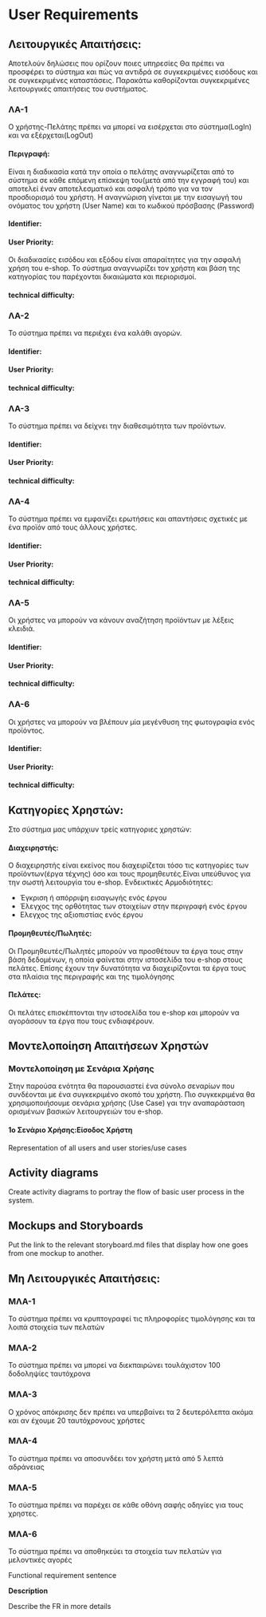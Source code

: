 # User Requirements

## Λειτουργικές Απαιτήσεις:
Αποτελούν δηλώσεις που ορίζουν ποιες υπηρεσίες Θα πρέπει να προσφέρει το σύστημα και πώς να αντιδρά σε συγκεκριμένες εισόδους και σε συγκεκριμένες καταστάσεις. Παρακάτω καθορίζονται συγκεκριμένες λειτουργικές απαιτήσεις του συστήματος.

### ΛΑ-1

Ο χρήστης-Πελάτης πρέπει να μπορεί να εισέρχεται στο σύστημα(LogIn) και να εξέρχεται(LogOut)

#### Περιγραφή:
Είναι η διαδικασία κατά την οποία ο πελάτης αναγνωρίζεται από το σύστημα σε κάθε επόμενη επίσκεψη του(μετά από την εγγραφή του) και αποτελεί έναν αποτελεσματικό και ασφαλή τρόπο για να τον προσδιορισμό του χρήστη. Η αναγνώριση γίνεται με την εισαγωγή του ονόματος του 
χρήστη (User Name) και το κωδικού πρόσβασης (Password)

#### Identifier: 


#### User Priority:
Οι διαδικασίες εισόδου και εξόδου είναι απαραίτητες για την ασφαλή χρήση του e-shop. Το σύστημα αναγνωρίζει τον χρήστη και βάση της κατηγορίας του παρέχονται δικαιώματα και περιορισμοί.

#### technical difficulty:  

### ΛΑ-2

Το σύστημα πρέπει να περιέχει ένα καλάθι αγορών.

#### Identifier:

#### User Priority:

#### technical difficulty:

### ΛΑ-3

Το σύστημα πρέπει να δείχνει την διαθεσιμότητα των προϊόντων.

#### Identifier:

#### User Priority:

#### technical difficulty:

### ΛΑ-4

Το σύστημα πρέπει να εμφανίζει ερωτήσεις και απαντήσεις σχετικές με ένα προϊόν από τους άλλους χρήστες.

#### Identifier:

#### User Priority:

#### technical difficulty:

### ΛΑ-5 

Οι χρήστες να μπορούν να κάνουν αναζήτηση προϊόντων με λέξεις κλειδιά.

#### Identifier:

#### User Priority:

#### technical difficulty: 

### ΛΑ-6 

Οι χρήστες να μπορούν να βλέπουν μία μεγένθυση της φωτογραφία ενός προϊόντος.

#### Identifier:

#### User Priority:

#### technical difficulty: 


## Κατηγορίες Χρηστών:

Στο σύστημα μας υπάρχιυν τρείς κατηγοριες χρηστών: 

####  Διαχειρηστής:

Ο διαχειρηστής είναι εκείνος που διαχειρίζεται τόσο τις κατηγορίες των προϊόντων(έργα τέχνης) όσο και τους προμηθευτές.Είναι υπεύθυνος για την σωστή λειτουργία του e-shop. Ενδεικτικές Αρμοδιότητες:

* Έγκριση ή απόρριψη εισαγωγής ενός έργου
* Έλεγχος της ορθότητας των στοιχείων στην περιγραφή ενός έργου
* Ελεγχος της αξιοπιστίας ενός έργου


####  Προμηθευτές/Πωλητές:

Οι Προμηθευτές/Πωλητές μπορούν να προσθέτουν τα έργα τους στην βάση δεδομένων, η οποία φαίνεται στην ιστοσελίδα του e-shop στους πελάτες. Επίσης έχουν την δυνατότητα να διαχειρίζονται τα έργα τους στα πλαίσια της περιγραφής και της τιμολόγησης

####  Πελάτες:

Οι πελάτες επισκέπτονται την ιστοσελίδα του e-shop και μπορούν να αγοράσουν τα έργα που τους ενδιαφέρουν.





## Μοντελοποίηση Απαιτήσεων Χρηστών

### Μοντελοποίηση με Σενάρια Χρήσης

Στην παρούσα ενότητα θα παρουσιαστεί ένα σύνολο σεναρίων που συνδέονται με ένα συγκεκριμένο σκοπό του χρήστη. Πιο συγκεκριμένα θα χρησιμοποιήσουμε σενάρια χρήσης (Use Case) γαι την αναπαράσταση ορισμένων βασικών λειτουργειών του e-shop.


#### 1ο Σενάριο Χρήσης:Είσοδος Χρήστη





Representation of all users and user stories/use cases

## Activity diagrams

Create activity diagrams to portray the flow of basic user process in the system.

## Mockups and Storyboards

Put the link to the relevant storyboard.md files that display how one goes from one mockup to another.

## Μη Λειτουργικές Απαιτήσεις:

### ΜΛΑ-1

Το σύστημα πρέπει να κρυπτογραφεί τις πληροφορίες τιμολόγησης και τα λοιπά στοιχεία των πελατών 

### ΜΛΑ-2

Το σύστημα πρέπει να μπορεί να διεκπαιρώνει τουλάχιστον 100 δοδοληψίες ταυτόχρονα

### ΜΛΑ-3

Ο χρόνος απόκρισης δεν πρέπει να υπερβαίνει τα 2 δευτερόλεπτα ακόμα και αν έχουμε 20 ταυτόχρονους χρήστες


### ΜΛΑ-4

Το σύστημα πρέπει να αποσυνδέει τον χρήστη μετά από 5 λεπτά αδράνειας 

### ΜΛΑ-5

Το σύστημα πρέπει να παρέχει σε κάθε οθόνη σαφής οδηγίες για τους χρηστες.

### ΜΛΑ-6

Το σύστημα πρέπει να αποθηκεύει τα στοιχεία των πελατών για μελοντικές αγορές 

Functional requirement sentence

**Description**

Describe the FR in more details
